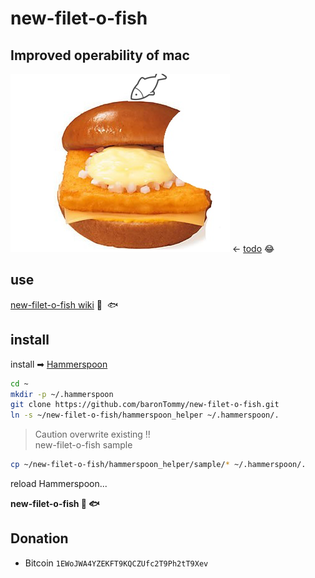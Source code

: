 # new-filet-o-fish

## Improved operability of mac

![new-filet-o-fish](https://github.com/baronTommy/new-filet-o-fish/blob/master/doc/img/readme/4597662%202.png) <- [todo](https://github.com/baronTommy/new-filet-o-fish/issues/32) 😂


## use


[new-filet-o-fish wiki](https://github.com/baronTommy/new-filet-o-fish/wiki/%F0%9F%8D%94--new-filet-o-fish-%F0%9F%90%9F) 🍔  🐟  



## install


install ➡ [Hammerspoon](http://www.hammerspoon.org/)


```sh
cd ~
mkdir -p ~/.hammerspoon
git clone https://github.com/baronTommy/new-filet-o-fish.git
ln -s ~/new-filet-o-fish/hammerspoon_helper ~/.hammerspoon/.
```
> Caution overwrite existing ‼️  
> new-filet-o-fish sample
```sh
cp ~/new-filet-o-fish/hammerspoon_helper/sample/* ~/.hammerspoon/.
```

reload Hammerspoon...

**new-filet-o-fish 🍔 🐟**


## Donation
- Bitcoin `1EWoJWA4YZEKFT9KQCZUfc2T9Ph2tT9Xev`

